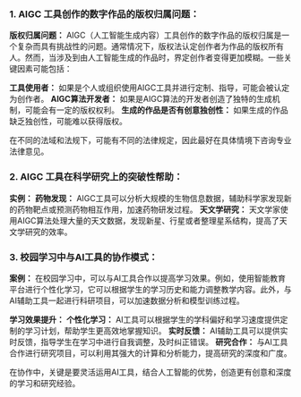 ### 1. AIGC 工具创作的数字作品的版权归属问题：

**版权归属问题：**
AIGC（人工智能生成内容）工具创作的数字作品的版权归属是一个复杂而具有挑战性的问题。通常情况下，版权法认定创作者为作品的版权所有人。然而，当涉及到由人工智能生成的作品时，界定创作者变得更加模糊。一些关键因素可能包括：

**工具使用者：** 如果是个人或组织使用AIGC工具并进行定制、指导，可能会被认定为创作者。
**AIGC算法开发者：** 如果是AIGC算法的开发者创造了独特的生成机制，可能会有一定的版权权利。
**生成的作品是否有创意独创性：** 如果生成的作品缺乏独创性，可能难以获得版权。

在不同的法域和法规下，可能有不同的法律规定，因此最好在具体情境下咨询专业法律意见。

### 2. AIGC 工具在科学研究上的突破性帮助：

**实例：**
**药物发现：** AIGC工具可以分析大规模的生物信息数据，辅助科学家发现新的药物靶点或预测药物相互作用，加速药物研发过程。
**天文学研究：** 天文学家使用AIGC算法处理大量的天文数据，发现新星、行星或者整理星系结构，提高了天文学研究的效率。

### 3. 校园学习中与AI工具的协作模式：

**案例：**
在校园学习中，可以与AI工具合作以提高学习效果。例如，使用智能教育平台进行个性化学习，它可以根据学生的学习历史和能力调整教学内容。此外，与AI辅助工具一起进行科研项目，可以加速数据分析和模型训练过程。

**学习效果提升：**
**个性化学习：** AI工具可以根据学生的学科偏好和学习速度提供定制的学习计划，帮助学生更高效地掌握知识。
**实时反馈：** AI辅助工具可以提供实时反馈，指导学生在学习中进行自我调整，及时纠正错误。
**研究合作：** 与AI工具合作进行研究项目，可以利用其强大的计算和分析能力，提高研究的深度和广度。

在协作中，关键是要灵活运用AI工具，结合人工智能的优势，创造更有创意和深度的学习和研究经验。